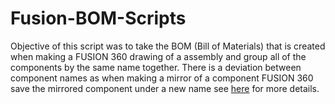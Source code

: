 # Fusion-BOM-Scripts

Objective of this script was to take the BOM (Bill of Materials) that is created when making a FUSION 360 drawing of a assembly and group all of the components by the same name together. There is a deviation between component names as when making a mirror of a component FUSION 360 save the mirrored component under a new name see [here](https://forums.autodesk.com/t5/fusion-360-design-validate/mirroring-creates-new-parts-not-duplicates/td-p/6501840) for more details.
